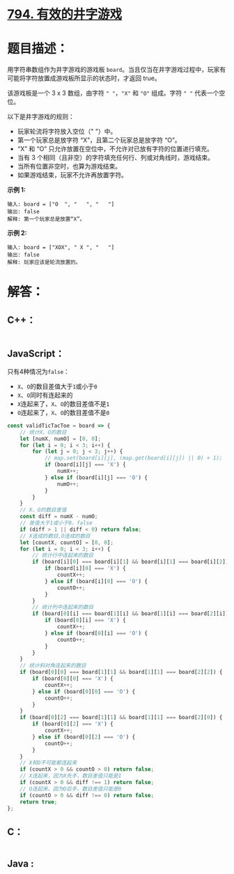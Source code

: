 # [794. 有效的井字游戏](https://leetcode-cn.com/problems/valid-tic-tac-toe-state/)

# 题目描述：

用字符串数组作为井字游戏的游戏板 `board`。当且仅当在井字游戏过程中，玩家有可能将字符放置成游戏板所显示的状态时，才返回 true。

该游戏板是一个 3 x 3 数组，由字符 `" "`，`"X"` 和 `"O"` 组成。字符 `" "` 代表一个空位。

以下是井字游戏的规则：

- 玩家轮流将字符放入空位（" "）中。
- 第一个玩家总是放字符 “X”，且第二个玩家总是放字符 “O”。
- “X” 和 “O” 只允许放置在空位中，不允许对已放有字符的位置进行填充。
- 当有 3 个相同（且非空）的字符填充任何行、列或对角线时，游戏结束。
- 当所有位置非空时，也算为游戏结束。
- 如果游戏结束，玩家不允许再放置字符。



**示例 1:**

```
输入: board = ["O  ", "   ", "   "]
输出: false
解释: 第一个玩家总是放置“X”。
```

 **示例 2:**

```
输入: board = ["XOX", " X ", "   "]
输出: false
解释: 玩家应该是轮流放置的。
```



# 解答：

## C++：

```cpp

```

## JavaScript：

只有4种情况为`false`：
- `X`、`O`的数目差值大于`1`或小于`0`
- `X`、`O`同时有连起来的
- `X`连起来了，`X`、`O`的数目差值不是`1`
- `O`连起来了，`X`、`O`的数目差值不是`0`

```javascript
const validTicTacToe = board => {
    // 统计X、O的数目
    let [numX, numO] = [0, 0];
    for (let i = 0; i < 3; i++) {
        for (let j = 0; j < 3; j++) {
            // map.set(board[i][j], (map.get(board[i][j]) || 0) + 1);
            if (board[i][j] === 'X') {
                numX++;
            } else if (board[i][j] === 'O') {
                numO++;
            }
        }
    }
    // X、O的数目差值
    const diff = numX - numO;
    // 差值大于1或小于0，false
    if (diff > 1 || diff < 0) return false;
    // X连成的数目,O连成的数目
    let [countX, countO] = [0, 0];
    for (let i = 0; i < 3; i++) {
        // 统计行中连起来的数目
        if (board[i][0] === board[i][1] && board[i][1] === board[i][2]) {
            if (board[i][0] === 'X') {
                countX++;
            } else if (board[i][0] === 'O') {
                countO++;
            }
        }
        // 统计列中连起来的数目
        if (board[0][i] === board[1][i] && board[1][i] === board[2][i]) {
            if (board[0][i] === 'X') {
                countX++;
            } else if (board[0][i] === 'O') {
                countO++;
            }
        }
    }
    // 统计斜对角连起来的数目
    if (board[0][0] === board[1][1] && board[1][1] === board[2][2]) {
        if (board[0][0] === 'X') {
            countX++;
        } else if (board[0][0] === 'O') {
            countO++;
        }
    }
    if (board[0][2] === board[1][1] && board[1][1] === board[2][0]) {
        if (board[0][2] === 'X') {
            countX++;
        } else if (board[0][2] === 'O') {
            countO++;
        }
    }
    // X和O不可能都连起来
    if (countX > 0 && countO > 0) return false;
    // X连起来，因为X先手，数目差值只能是1
    if (countX > 0 && diff !== 1) return false;
    // O连起来，因为O后手，数目差值只能是0
    if (countO > 0 && diff !== 0) return false;
    return true;
};
```

## C：

```c

```

## Java :

```java

```
